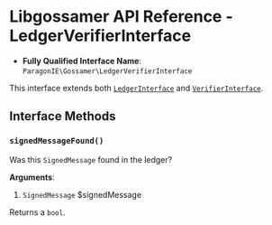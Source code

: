 # Libgossamer API Reference - LedgerVerifierInterface

* **Fully Qualified Interface Name**: `ParagonIE\Gossamer\LedgerVerifierInterface`

This interface extends both [`LedgerInterface`](LedgerInterface.md) and
[`VerifierInterface`](VerifierInterface.md). 

## Interface Methods

### `signedMessageFound()`

Was this `SignedMessage` found in the ledger?

**Arguments**:

1. `SignedMessage` $signedMessage

Returns a `bool`.

